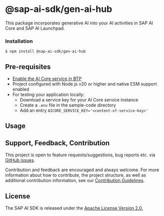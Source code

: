 # @sap-ai-sdk/gen-ai-hub

This package incorporates generative AI into your AI activities in SAP AI Core and SAP AI Launchpad.

### Installation

```
$ npm install @sap-ai-sdk/gen-ai-hub
```

## Pre-requisites

- [Enable the AI Core service in BTP](https://help.sap.com/docs/sap-ai-core/sap-ai-core-service-guide/initial-setup)
- Project configured with Node.js v20 or higher and native ESM support enabled
- For testing your application locally:
  - Download a service key for your AI Core service instance
  - Create a `.env` file in the sample-code directory
  - Add an entry `AICORE_SERVICE_KEY='<content-of-service-key>'`

## Usage

<!-- Details to be added -->

## Support, Feedback, Contribution

This project is open to feature requests/suggestions, bug reports etc. via [GitHub issues](https://github.com/SAP/ai-sdk-js/issues).

Contribution and feedback are encouraged and always welcome. For more information about how to contribute, the project structure, as well as additional contribution information, see our [Contribution Guidelines](https://github.com/SAP/ai-sdk-js/blob/main/CONTRIBUTING.md).

## License

The SAP AI SDK is released under the [Apache License Version 2.0.](http://www.apache.org/licenses/)
